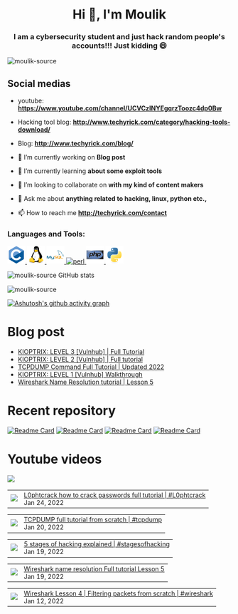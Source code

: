 <h1 align="center">Hi 👋, I'm Moulik</h1>
<h3 align="center">I am a cybersecurity student and just hack random people's accounts!!! Just kidding 😄</h3>

<p align="left"> <img src="https://komarev.com/ghpvc/?username=moulik-source&label=Profile%20views&color=0e75b6&style=flat" alt="moulik-source" /> </p> 

## Social medias
- youtube: **https://www.youtube.com/channel/UCVCzINYEgqrzToozc4dp0Bw**
- Hacking tool blog: **http://www.techyrick.com/category/hacking-tools-download/**
- Blog: **http://www.techyrick.com/blog/**

- 🔭 I’m currently working on **Blog post**

- 🌱 I’m currently learning **about some exploit tools**

- 👯 I’m looking to collaborate on **with my kind of content makers**

- 💬 Ask me about **anything related to hacking, linux, python etc.,**

- 📫 How to reach me **http://techyrick.com/contact**


<h3 align="left">Languages and Tools:</h3>
<p align="left"> <a href="https://www.cprogramming.com/" target="_blank"> <img src="https://raw.githubusercontent.com/devicons/devicon/master/icons/c/c-original.svg" alt="c" width="40" height="40"/> </a> <a href="https://www.linux.org/" target="_blank"> <img src="https://raw.githubusercontent.com/devicons/devicon/master/icons/linux/linux-original.svg" alt="linux" width="40" height="40"/> </a> <a href="https://www.mysql.com/" target="_blank"> <img src="https://raw.githubusercontent.com/devicons/devicon/master/icons/mysql/mysql-original-wordmark.svg" alt="mysql" width="40" height="40"/> </a> <a href="https://www.perl.org/" target="_blank"> <img src="https://api.iconify.design/logos-perl.svg" alt="perl" width="40" height="40"/> </a> <a href="https://www.php.net" target="_blank"> <img src="https://raw.githubusercontent.com/devicons/devicon/master/icons/php/php-original.svg" alt="php" width="40" height="40"/> </a> <a href="https://www.python.org" target="_blank"> <img src="https://raw.githubusercontent.com/devicons/devicon/master/icons/python/python-original.svg" alt="python" width="40" height="40"/> </a> </p>



![moulik-source GitHub stats](https://github-readme-stats.vercel.app/api?username=moulik-source&show_icons=true&theme=vision-friendly-dark)

<p><img align="center" src="https://github-readme-streak-stats.herokuapp.com/?user=moulik-source&theme=vision-friendly-dark" alt="moulik-source" /></p>

[![Ashutosh's github activity graph](https://activity-graph.herokuapp.com/graph?username=moulik-source&bg_color=000000&color=00ff33&line=1e00ff&point=ff0000&area=true&hide_border=true)](https://github.com/ashutosh00710/github-readme-activity-graph)

# Blog post
<!-- BLOG-POST-LIST:START -->
- [KIOPTRIX: LEVEL 3 [Vulnhub] | Full Tutorial](https://techyrick.com/kioptrix-level-3/)
- [KIOPTRIX: LEVEL 2 [Vulnhub] | Full tutorial](https://techyrick.com/kioptrix-level-2-full-tutorial/)
- [TCPDUMP Command Full Tutorial | Updated 2022](https://techyrick.com/tcpdump-command/)
- [KIOPTRIX: LEVEL 1 [Vulnhub] Walkthrough](https://techyrick.com/kioptrix-level-1-vulnhub-walkthrough/)
- [Wireshark Name Resolution tutorial | Lesson 5](https://techyrick.com/wireshark-name-resolution-tutorial/)
<!-- BLOG-POST-LIST:END -->

# Recent repository 

[![Readme Card](https://github-readme-stats.vercel.app/api/pin/?username=moulik-source&repo=ddos&theme=outrun)](https://github.com/moulik-source/ddos) 
[![Readme Card](https://github-readme-stats.vercel.app/api/pin/?username=moulik-source&repo=port-scan&theme=outrun)](https://github.com/moulik-source/port-scan)
[![Readme Card](https://github-readme-stats.vercel.app/api/pin/?username=moulik-source&repo=moulik-source&theme=outrun)](https://github.com/moulik-source/moulik-source)
[![Readme Card](https://github-readme-stats.vercel.app/api/pin/?username=moulik-source&repo=hashmo&theme=outrun)](https://github.com/moulik-source/hashmo)

# Youtube videos

[<img src="https://img.shields.io/badge/-Subscribe-red?style=for-the-badge&logo=youtube&logoColor=white"/>](https://www.youtube.com/channel/UCVCzINYEgqrzToozc4dp0Bw?sub_confirmation=1)

<!-- YOUTUBE:START --><table><tr><td><a href="https://www.youtube.com/watch?v=StuzA6-Z1qg"><img width="140px" src="https://i.ytimg.com/vi/StuzA6-Z1qg/mqdefault.jpg"></a></td>
<td><a href="https://www.youtube.com/watch?v=StuzA6-Z1qg">L0phtcrack how to crack passwords full tutorial | #L0phtcrack</a><br/>Jan 24, 2022</td></tr></table>
<table><tr><td><a href="https://www.youtube.com/watch?v=llT_cxSd0a8"><img width="140px" src="https://i.ytimg.com/vi/llT_cxSd0a8/mqdefault.jpg"></a></td>
<td><a href="https://www.youtube.com/watch?v=llT_cxSd0a8">TCPDUMP full tutorial from scratch | #tcpdump</a><br/>Jan 20, 2022</td></tr></table>
<table><tr><td><a href="https://www.youtube.com/watch?v=ewOCpcJ_HfY"><img width="140px" src="https://i.ytimg.com/vi/ewOCpcJ_HfY/mqdefault.jpg"></a></td>
<td><a href="https://www.youtube.com/watch?v=ewOCpcJ_HfY">5 stages of hacking explained | #stagesofhacking</a><br/>Jan 19, 2022</td></tr></table>
<table><tr><td><a href="https://www.youtube.com/watch?v=fpGS_2Tl9Rk"><img width="140px" src="https://i.ytimg.com/vi/fpGS_2Tl9Rk/mqdefault.jpg"></a></td>
<td><a href="https://www.youtube.com/watch?v=fpGS_2Tl9Rk">Wireshark name resolution Full tutorial Lesson 5</a><br/>Jan 19, 2022</td></tr></table>
<table><tr><td><a href="https://www.youtube.com/watch?v=OFeoDqguNAQ"><img width="140px" src="https://i.ytimg.com/vi/OFeoDqguNAQ/mqdefault.jpg"></a></td>
<td><a href="https://www.youtube.com/watch?v=OFeoDqguNAQ">Wireshark Lesson 4 | Filtering packets from scratch | #wireshark</a><br/>Jan 12, 2022</td></tr></table>
<!-- YOUTUBE:END -->

